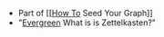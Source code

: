 - Part of [[[How To](<[[How To.md>) Seed Your Graph]]
- "[Evergreen](<Evergreen.md>) What is is Zettelkasten?"
